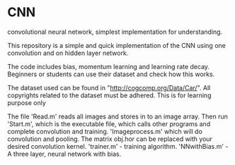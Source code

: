 # CNN
convolutional neural network, simplest implementation for understanding. 

This repository is a simple and quick implementation of the CNN using one convolution and on hidden layer network. 

The code includes bias, momentum learning and learning rate decay. Beginners or students can use their dataset and check how this works. 

The dataset used can be found in "http://cogcomp.org/Data/Car/". All copyrights related to the dataset must be adhered.
This is for learning purpose only

The file 'Read.m' reads all images and stores in to an image array. 
Then run 'Start.m', which is the executable file, which calls other programs and complete convolution and training. 
'Imageprocess.m' which will do convolution and pooling. The matrix obj.hor can be replaced with your desired convolution kernel. 
'trainer.m' - training algorithm. 
'NNwithBias.m' - A three layer, neural network with bias. 
